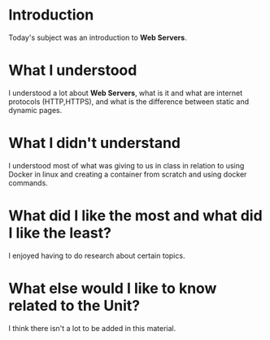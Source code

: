 # Introduction
Today's subject was an introduction to **Web Servers**.

# What I understood
I understood a lot about **Web Servers**, what is it and what are internet protocols (HTTP,HTTPS), and what is the difference between static and dynamic pages.

# What I didn't understand
I understood most of what was giving to us in class in relation to using Docker in linux and creating a container from scratch and using docker commands. 

# What did I like the most and what did I like the least?
I enjoyed having to do research about certain topics.

# What else would I like to know related to the Unit?
I think there isn't a lot to be added in this material.
